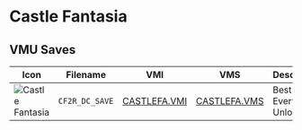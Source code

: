 # Castle Fantasia

## VMU Saves

| Icon | Filename | VMI | VMS | Description |
|------|----------|-----|-----|-------------|
| ![Castle Fantasia](../icons/CF2R_DC_SAVE.GIF) | `CF2R_DC_SAVE` | [CASTLEFA.VMI](CASTLEFA.VMI) | [CASTLEFA.VMS](CASTLEFA.VMS) | Best Save, Everything Unlocked
